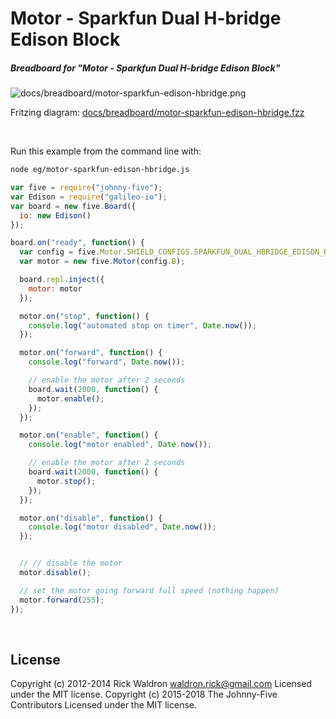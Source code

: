 <!--remove-start-->

# Motor - Sparkfun Dual H-bridge Edison Block

<!--remove-end-->






##### Breadboard for "Motor - Sparkfun Dual H-bridge Edison Block"



![docs/breadboard/motor-sparkfun-edison-hbridge.png](breadboard/motor-sparkfun-edison-hbridge.png)<br>

Fritzing diagram: [docs/breadboard/motor-sparkfun-edison-hbridge.fzz](breadboard/motor-sparkfun-edison-hbridge.fzz)

&nbsp;




Run this example from the command line with:
```bash
node eg/motor-sparkfun-edison-hbridge.js
```


```javascript
var five = require("johnny-five");
var Edison = require("galileo-io");
var board = new five.Board({
  io: new Edison()
});

board.on("ready", function() {
  var config = five.Motor.SHIELD_CONFIGS.SPARKFUN_DUAL_HBRIDGE_EDISON_BLOCK;
  var motor = new five.Motor(config.B);

  board.repl.inject({
    motor: motor
  });

  motor.on("stop", function() {
    console.log("automated stop on timer", Date.now());
  });

  motor.on("forward", function() {
    console.log("forward", Date.now());

    // enable the motor after 2 seconds
    board.wait(2000, function() {
      motor.enable();
    });
  });

  motor.on("enable", function() {
    console.log("motor enabled", Date.now());

    // enable the motor after 2 seconds
    board.wait(2000, function() {
      motor.stop();
    });
  });

  motor.on("disable", function() {
    console.log("motor disabled", Date.now());
  });


  // // disable the motor
  motor.disable();

  // set the motor going forward full speed (nothing happen)
  motor.forward(255);
});

```








&nbsp;

<!--remove-start-->

## License
Copyright (c) 2012-2014 Rick Waldron <waldron.rick@gmail.com>
Licensed under the MIT license.
Copyright (c) 2015-2018 The Johnny-Five Contributors
Licensed under the MIT license.

<!--remove-end-->
